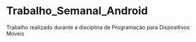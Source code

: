 # Trabalho_Semanal_Android
Trabalho realizado durante a disciplina de Programação para Dispositivos Móveis
